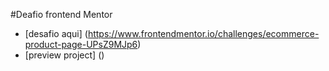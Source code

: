 #Deafio frontend Mentor 
- [desafio aqui] (https://www.frontendmentor.io/challenges/ecommerce-product-page-UPsZ9MJp6)
- [preview project] ()